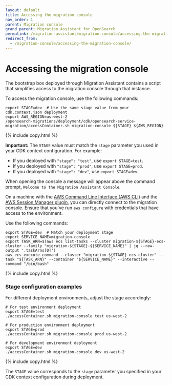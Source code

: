 ```yaml
---
layout: default
title: Accessing the migration console
nav_order: 1
parent: Migration console
grand_parent: Migration Assistant for OpenSearch
permalink: /migration-assistant/migration-console/accessing-the-migration-console/
redirect_from:
  - /migration-console/accessing-the-migration-console/
---
```


# Accessing the migration console

The bootstrap box deployed through Migration Assistant contains a script that simplifies access to the migration console through that instance.

To access the migration console, use the following commands:

```shell
export STAGE=dev  # Use the same stage value from your cdk.context.json deployment
export AWS_REGION=us-west-2
/opensearch-migrations/deployment/cdk/opensearch-service-migration/accessContainer.sh migration-console ${STAGE} ${AWS_REGION}
```
{% include copy.html %}

**Important:** The `STAGE` value must match the `stage` parameter you used in your CDK context configuration. For example:
- If you deployed with `"stage": "test"`, use `export STAGE=test`.
- If you deployed with `"stage": "prod"`, use `export STAGE=prod`.
- If you deployed with `"stage": "dev"`, use `export STAGE=dev`.

When opening the console a message will appear above the command prompt, `Welcome to the Migration Assistant Console`.

On a machine with the [AWS Command Line Interface (AWS CLI)](https://docs.aws.amazon.com/cli/latest/userguide/getting-started-install.html) and the [AWS Session Manager plugin](https://docs.aws.amazon.com/systems-manager/latest/userguide/session-manager-working-with-install-plugin.html), you can directly connect to the migration console. Ensure that you've run `aws configure` with credentials that have access to the environment.

Use the following commands:

```shell
export STAGE=dev  # Match your deployment stage
export SERVICE_NAME=migration-console
export TASK_ARN=$(aws ecs list-tasks --cluster migration-${STAGE}-ecs-cluster --family "migration-${STAGE}-${SERVICE_NAME}" | jq --raw-output '.taskArns[0]')
aws ecs execute-command --cluster "migration-${STAGE}-ecs-cluster" --task "${TASK_ARN}" --container "${SERVICE_NAME}" --interactive --command "/bin/bash"
```
{% include copy.html %}

### Stage configuration examples

For different deployment environments, adjust the stage accordingly:

```shell
# For test environment deployment
export STAGE=test
./accessContainer.sh migration-console test us-west-2

# For production environment deployment  
export STAGE=prod
./accessContainer.sh migration-console prod us-west-2

# For development environment deployment
export STAGE=dev
./accessContainer.sh migration-console dev us-west-2
```
{% include copy.html %}

The `STAGE` value corresponds to the `stage` parameter you specified in your CDK context configuration during deployment.
